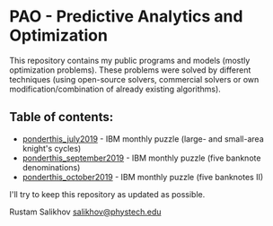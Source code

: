 # PAO - Predictive Analytics and Optimization
This repository contains my public programs and models (mostly optimization problems). These problems were solved by different techniques (using open-source solvers, commercial solvers or own modification/combination of already existing algorithms). 
## Table of contents:
* [ponderthis_july2019](ponderthis_july2019/README.md) - IBM monthly puzzle (large- and small-area knight's cycles)
* [ponderthis_september2019](ponderthis_september2019/README.md) - IBM monthly puzzle (five banknote denominations)
* [ponderthis_october2019](ponderthis_october2019/README.md) - IBM monthly puzzle (five banknotes II)

I'll try to keep this repository as updated as possible.

Rustam Salikhov
salikhov@phystech.edu
